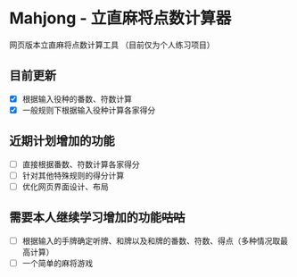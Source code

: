 # Mahjong - 立直麻将点数计算器
网页版本立直麻将点数计算工具 （目前仅为个人练习项目）
## 目前更新
- [x] 根据输入役种的番数、符数计算
- [x] 一般规则下根据输入役种计算各家得分
## 近期计划增加的功能
- [ ] 直接根据番数、符数计算各家得分
- [ ] 针对其他特殊规则的得分计算
- [ ] 优化网页界面设计、布局
## 需要本人继续学习增加的功能~~咕咕~~
- [ ] 根据输入的手牌确定听牌、和牌以及和牌的番数、符数、得点（多种情况取最高计算）
- [ ] 一个简单的麻将游戏

